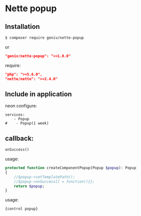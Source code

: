 Nette popup
===========

Installation
------------
```sh
$ composer require geniv/nette-popup
```
or
```json
"geniv/nette-popup": ">=1.0.0"
```

require:
```json
"php": ">=5.6.0",
"nette/nette": ">=2.4.0"
```

Include in application
----------------------
neon configure:
```neon
services:
    - Popup
#    - Popup(1 week)
```

callback:
---------
```php
onSuccess()
```

usage:
```php
protected function createComponentPopup(Popup $popup): Popup
{
    //$popup->setTemplatePath();
    //$popup->onSuccess[] = function(){};
    return $popup;
}
```

usage:
```latte
{control popup}
```
